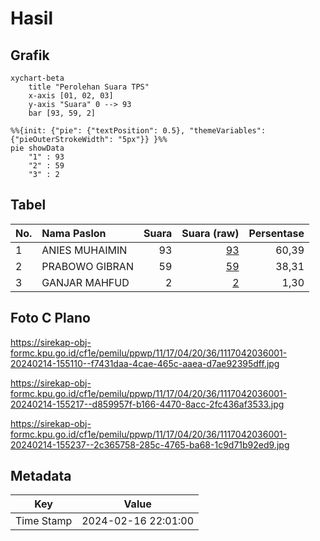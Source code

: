 # Hasil

## Grafik

```mermaid
xychart-beta
    title "Perolehan Suara TPS"
    x-axis [01, 02, 03]
    y-axis "Suara" 0 --> 93
    bar [93, 59, 2]
```

```mermaid
%%{init: {"pie": {"textPosition": 0.5}, "themeVariables": {"pieOuterStrokeWidth": "5px"}} }%%
pie showData
    "1" : 93
    "2" : 59
    "3" : 2
```

## Tabel

| No. | Nama Paslon    | Suara | Suara (raw) | Persentase |
|:--- |:-------------- | -----:| -----------:| ----------:|
| 1   | ANIES MUHAIMIN | 93    | [93][p-1]   | 60,39      |
| 2   | PRABOWO GIBRAN | 59    | [59][p-2]   | 38,31      |
| 3   | GANJAR MAHFUD  | 2     | [2][p-3]    | 1,30       |


[p-1]: https://github.com/gigit-pemilu/pemilu-2024-11-aceh/blob/main/pilpres/hitung-suara/sub/11-aceh/sub/17-bener-meriah/sub/04-bandar/sub/2036-gunung-antara/sub/001-tps/sub/paslon-1.txt
[p-2]: https://github.com/gigit-pemilu/pemilu-2024-11-aceh/blob/main/pilpres/hitung-suara/sub/11-aceh/sub/17-bener-meriah/sub/04-bandar/sub/2036-gunung-antara/sub/001-tps/sub/paslon-2.txt
[p-3]: https://github.com/gigit-pemilu/pemilu-2024-11-aceh/blob/main/pilpres/hitung-suara/sub/11-aceh/sub/17-bener-meriah/sub/04-bandar/sub/2036-gunung-antara/sub/001-tps/sub/paslon-3.txt

## Foto C Plano

https://sirekap-obj-formc.kpu.go.id/cf1e/pemilu/ppwp/11/17/04/20/36/1117042036001-20240214-155110--f7431daa-4cae-465c-aaea-d7ae92395dff.jpg

https://sirekap-obj-formc.kpu.go.id/cf1e/pemilu/ppwp/11/17/04/20/36/1117042036001-20240214-155217--d859957f-b166-4470-8acc-2fc436af3533.jpg

https://sirekap-obj-formc.kpu.go.id/cf1e/pemilu/ppwp/11/17/04/20/36/1117042036001-20240214-155237--2c365758-285c-4765-ba68-1c9d71b92ed9.jpg


## Metadata

| Key        | Value               |
| ---------- | ------------------- |
| Time Stamp | 2024-02-16 22:01:00 |



